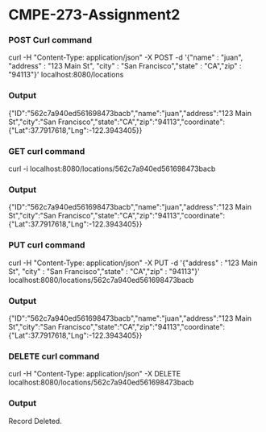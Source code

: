 # CMPE-273-Assignment2

### POST Curl command

curl -H "Content-Type: application/json" -X POST -d '{"name" : "juan", "address" : "123 Main St", "city" : "San Francisco","state" : "CA","zip" : "94113"}' localhost:8080/locations

### Output
{"ID":"562c7a940ed561698473bacb","name":"juan","address":"123 Main St","city":"San Francisco","state":"CA","zip":"94113","coordinate":{"Lat":37.7917618,"Lng":-122.3943405}}


### GET curl command

curl -i localhost:8080/locations/562c7a940ed561698473bacb

### Output

{"ID":"562c7a940ed561698473bacb","name":"juan","address":"123 Main St","city":"San Francisco","state":"CA","zip":"94113","coordinate":{"Lat":37.7917618,"Lng":-122.3943405}}

### PUT curl command

curl -H "Content-Type: application/json" -X PUT -d '{"address" : "123 Main St", "city" : "San Francisco","state" : "CA","zip" : "94113"}' localhost:8080/locations/562c7a940ed561698473bacb

### Output

{"ID":"562c7a940ed561698473bacb","name":"juan","address":"123 Main St","city":"San Francisco","state":"CA","zip":"94113","coordinate":{"Lat":37.7917618,"Lng":-122.3943405}}

### DELETE curl command

curl -H "Content-Type: application/json" -X DELETE localhost:8080/locations/562c7a940ed561698473bacb

### Output

Record Deleted.





